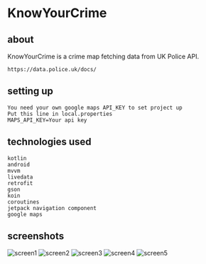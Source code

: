 # KnowYourCrime

## about
KnowYourCrime is a crime map fetching data from UK Police API.
```
https://data.police.uk/docs/
```

## setting up
```
You need your own google maps API_KEY to set project up
Put this line in local.properties
MAPS_API_KEY=Your api key
```

## technologies used
```
kotlin
android
mvvm
livedata
retrofit
gson
koin
coroutines
jetpack navigation component
google maps
```

## screenshots
![screen1](screenshots/screen1.PNG)
![screen2](screenshots/screen2.PNG)
![screen3](screenshots/screen3.PNG)
![screen4](screenshots/screen4.PNG)
![screen5](screenshots/screen5.PNG)
